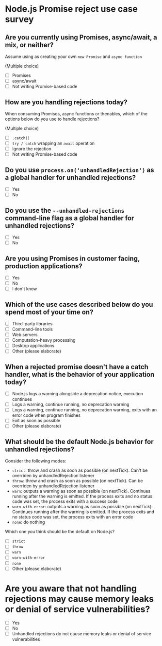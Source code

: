 # Node.js Promise reject use case survey

## Are you currently using Promises, async/await, a mix, or neither?

Assume using as creating your own `new Promise` and `async function`

(Multiple choice)

  - [ ] Promises
  - [ ] async/await
  - [ ] Not writing Promise-based code

## How are you handling rejections today?

When consuming Promises, async functions or thenables, which of the options below do you use to handle rejections?

(Multiple choice)

  - [ ] `.catch()`
  - [ ] `try / catch` wrapping an `await` operation
  - [ ] Ignore the rejection
  - [ ] Not writing Promise-based code

## Do you use `process.on('unhandledRejection')` as a global handler for unhandled rejections?
 
  - [ ] Yes
  - [ ] No

## Do you use the `--unhandled-rejections` command-line flag as a global handler for unhandled rejections?

  - [ ] Yes
  - [ ] No

## Are you using Promises in customer facing, production applications?

  - [ ] Yes
  - [ ] No
  - [ ] I don't know

## Which of the use cases described below do you spend most of your time on?

  - [ ] Third-party libraries
  - [ ] Command-line tools
  - [ ] Web servers
  - [ ] Computation-heavy processing
  - [ ] Desktop applications
  - [ ] Other (please elaborate)

## When a rejected promise doesn't have a catch handler, what is the behavior of your application today? 

  - [ ] Node.js logs a warning alongside a deprecation notice, execution continues
  - [ ] Logs a warning, continue running, no deprecation warning
  - [ ] Logs a warning, continue running, no deprecation warning, exits with an error code when program finishes
  - [ ] Exit as soon as possible
  - [ ] Other (please elaborate)

## What should be the default Node.js behavior for unhandled rejections?

Consider the following modes:

  - `strict`: throw and crash as soon as possible (on nextTick). Can't be overriden by unhandledRejection listener
  - `throw`: throw and crash as soon as possible (on nextTick). Can be overriden by unhandledRejection listener
  - `warn`: outputs a warning as soon as possible (on nextTick). Continues running after the warning is emitted. If the process exits and no status code was set, the process exits with a success code
  - `warn-with-error`: outputs a warning as soon as possible (on nextTick). Continues running after the warning is emitted. If the process exits and no status code was set, the process exits with an error code
  - `none`: do nothing

Which one you think should be the default on Node.js?

  - [ ] `strict`
  - [ ] `throw`
  - [ ] `warn`
  - [ ] `warn-with-error`
  - [ ] `none`
  - [ ] Other (please elaborate)

# Are you aware that not handling rejections may cause memory leaks or denial of service vulnerabilities?

  - [  ] Yes
  - [  ] No
  - [  ] Unhandled rejections do not cause memory leaks or denial of service vulnerabilities
